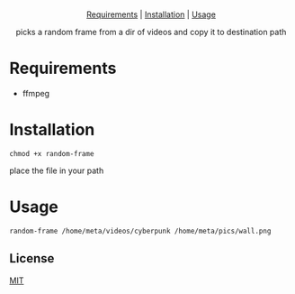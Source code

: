 <p align="center">
  <br>
  <a href="#requirements">Requirements</a> |
  <a href="#installation">Installation</a> |
  <a href="#usage">Usage</a>
</p>


<p align="center">
  picks a random frame from a dir of videos and copy it to destination path
</p>

Requirements
============

- ffmpeg

Installation
============

    chmod +x random-frame

place the file in your path

Usage
=====
    random-frame /home/meta/videos/cyberpunk /home/meta/pics/wall.png

License
-------

[MIT](LICENSE)
